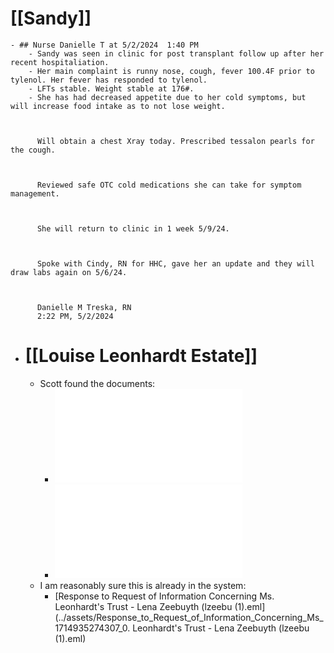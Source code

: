 # [[Sandy]]
	- ## Nurse Danielle T at 5/2/2024  1:40 PM
		- Sandy was seen in clinic for post transplant follow up after her recent hospitaliation.
		- Her main complaint is runny nose, cough, fever 100.4F prior to tylenol. Her fever has responded to tylenol.
		- LFTs stable. Weight stable at 176#.
		- She has had decreased appetite due to her cold symptoms, but will increase food intake as to not lose weight. 
		  
		  
		  
		  Will obtain a chest Xray today. Prescribed tessalon pearls for the cough. 
		  
		  
		  
		  Reviewed safe OTC cold medications she can take for symptom management. 
		  
		  
		  
		  She will return to clinic in 1 week 5/9/24. 
		  
		  
		  
		  Spoke with Cindy, RN for HHC, gave her an update and they will draw labs again on 5/6/24. 
		  
		  
		  
		  Danielle M Treska, RN
		  2:22 PM, 5/2/2024
- # [[Louise Leonhardt Estate]]
	- Scott found the documents:
		- ![20240505_124132.PDF](../assets/20240505_124132_1714935129535_0.PDF)
		- ![20240505_125141.PDF](../assets/20240505_125141_1714935563409_0.PDF)
	- I am reasonably sure this is already in the system:
		- [Response to Request of Information Concerning Ms. Leonhardt's Trust - Lena Zeebuyth (lzeebu (1).eml](../assets/Response_to_Request_of_Information_Concerning_Ms_1714935274307_0. Leonhardt's Trust - Lena Zeebuyth (lzeebu (1).eml)